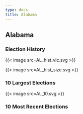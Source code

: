 ```yaml
---
type: docs
title: Alabama
---
```


## Alabama

### Election History
{{< image src=AL_hist_vic.svg >}}

{{< image src=AL_hist_size.svg >}}

### 10 Largest Elections
{{< image src=AL_10.svg >}}

### 10 Most Recent Elections
